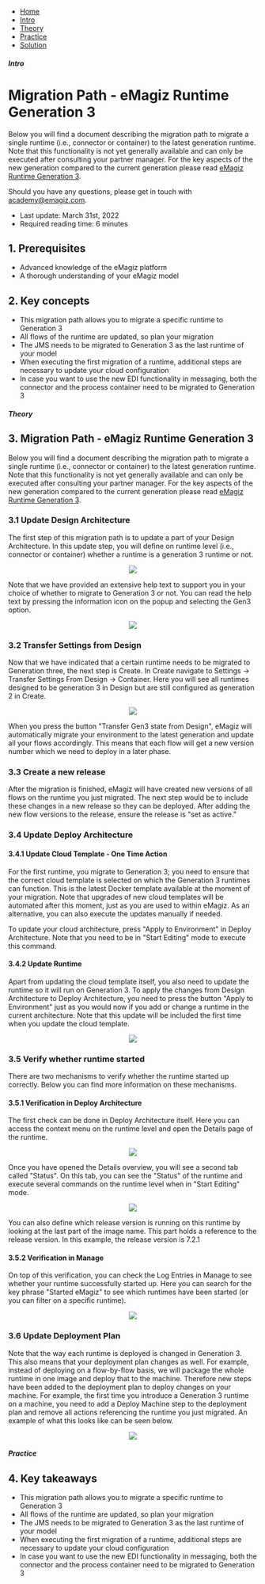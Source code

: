 <div class="ez-academy">
    <div class="ez-academy__body">
        <main class="micro-learning">
        <ul class="doc-nav">
            <li class="doc-nav__item"><a href="../../docs/migrationpath/index_academy_migrationpath_all" class="doc-nav__link">Home</a></li>
            <li class="doc-nav__item"><a href="#intro" class="doc-nav__link">Intro</a></li>
            <li class="doc-nav__item"><a href="#theory" class="doc-nav__link">Theory</a></li>
            <li class="doc-nav__item"><a href="#practice" class="doc-nav__link">Practice</a></li>
            <li class="doc-nav__item"><a href="#solution" class="doc-nav__link">Solution</a></li>
        </ul>

<div class="doc">

##### Intro

# Migration Path - eMagiz Runtime Generation 3

Below you will find a document describing the migration path to migrate a single runtime (i.e., connector or container) to the latest generation runtime. Note that this functionality is not yet generally available and can only be executed after consulting your partner manager. For the key aspects of the new generation compared to the current generation please read [eMagiz Runtime Generation 3](../fundamental/fundamental-runtime-generation3.md). 

Should you have any questions, please get in touch with academy@emagiz.com.

- Last update: March 31st, 2022
- Required reading time: 6 minutes

## 1. Prerequisites
- Advanced knowledge of the eMagiz platform
- A thorough understanding of your eMagiz model

## 2. Key concepts

- This migration path allows you to migrate a specific runtime to Generation 3
- All flows of the runtime are updated, so plan your migration
- The JMS needs to be migrated to Generation 3 as the last runtime of your model
- When executing the first migration of a runtime, additional steps are necessary to update your cloud configuration
- In case you want to use the new EDI functionality in messaging, both the connector and the process container need to be migrated to Generation 3

##### Theory

## 3. Migration Path - eMagiz Runtime Generation 3

Below you will find a document describing the migration path to migrate a single runtime (i.e., connector or container) to the latest generation runtime. Note that this functionality is not yet generally available and can only be executed after consulting your partner manager. For the key aspects of the new generation compared to the current generation please read [eMagiz Runtime Generation 3](../fundamental/fundamental-runtime-generation3.md).

### 3.1 Update Design Architecture

The first step of this migration path is to update a part of your Design Architecture. In this update step, you will define on runtime level (i.e., connector or container) whether a runtime is a generation 3 runtime or not.

<p align="center"><img src="../../img/migrationpath/migration-path-migration-path-emagiz-runtime-generation-3--define-generation-in-design-architecture.png"></p>

Note that we have provided an extensive help text to support you in your choice of whether to migrate to Generation 3 or not. You can read the help text by pressing the information icon on the popup and selecting the Gen3 option.

<p align="center"><img src="../../img/migrationpath/migration-path-migration-path-emagiz-runtime-generation-3--helptext-generation-in-design-architecture.png"></p>

### 3.2 Transfer Settings from Design

Now that we have indicated that a certain runtime needs to be migrated to Generation three, the next step is Create. In Create navigate to Settings -> Transfer Settings From Design -> Container. Here you will see all runtimes designed to be generation 3 in Design but are still configured as generation 2 in Create. 

<p align="center"><img src="../../img/migrationpath/migration-path-migration-path-emagiz-runtime-generation-3--transfer-settings-from-design-overview.png"></p>

When you press the button "Transfer Gen3 state from Design", eMagiz will automatically migrate your environment to the latest generation and update all your flows accordingly. This means that each flow will get a new version number which we need to deploy in a later phase.

### 3.3 Create a new release

After the migration is finished, eMagiz will have created new versions of all flows on the runtime you just migrated. The next step would be to include these changes in a new release so they can be deployed. After adding the new flow versions to the release, ensure the release is "set as active."

### 3.4 Update Deploy Architecture

#### 3.4.1 Update Cloud Template - One Time Action

For the first runtime, you migrate to Generation 3; you need to ensure that the correct cloud template is selected on which the Generation 3 runtimes can function. This is the latest Docker template available at the moment of your migration. Note that upgrades of new cloud templates will be automated after this moment, just as you are used to within eMagiz. As an alternative, you can also execute the updates manually if needed.

To update your cloud architecture, press "Apply to Environment" in Deploy Architecture. Note that you need to be in "Start Editing" mode to execute this command.

#### 3.4.2 Update Runtime

Apart from updating the cloud template itself, you also need to update the runtime so it will run on Generation 3. To apply the changes from Design Architecture to Deploy Architecture, you need to press the button "Apply to Environment" just as you would now if you add or change a runtime in the current architecture. Note that this update will be included the first time when you update the cloud template.

<p align="center"><img src="../../img/migrationpath/migration-path-migration-path-emagiz-runtime-generation-3--apply-to-environment.png"></p>

### 3.5 Verify whether runtime started

There are two mechanisms to verify whether the runtime started up correctly. Below you can find more information on these mechanisms. 

#### 3.5.1 Verification in Deploy Architecture

The first check can be done in Deploy Architecture itself. Here you can access the context menu on the runtime level and open the Details page of the runtime.

<p align="center"><img src="../../img/migrationpath/migration-path-migration-path-emagiz-runtime-generation-3--runtime-context-menu.png"></p>

Once you have opened the Details overview, you will see a second tab called "Status". On this tab, you can see the "Status" of the runtime and execute several commands on the runtime level when in "Start Editing" mode.

<p align="center"><img src="../../img/migrationpath/migration-path-migration-path-emagiz-runtime-generation-3--status-tab.png"></p>

You can also define which release version is running on this runtime by looking at the last part of the image name. This part holds a reference to the release version. In this example, the release version is 7.2.1

#### 3.5.2 Verification in Manage

On top of this verification, you can check the Log Entries in Manage to see whether your runtime successfully started up. Here you can search for the key phrase "Started eMagiz" to see which runtimes have been started (or you can filter on a specific runtime).

<p align="center"><img src="../../img/migrationpath/migration-path-migration-path-emagiz-runtime-generation-3--log-entries-started-emagiz.png"></p>

### 3.6 Update Deployment Plan

Note that the way each runtime is deployed is changed in Generation 3. This also means that your deployment plan changes as well. For example, instead of deploying on a flow-by-flow basis, we will package the whole runtime in one image and deploy that to the machine. Therefore new steps have been added to the deployment plan to deploy changes on your machine. For example, the first time you introduce a Generation 3 runtime on a machine, you need to add a Deploy Machine step to the deployment plan and remove all actions referencing the runtime you just migrated. An example of what this looks like can be seen below.

<p align="center"><img src="../../img/migrationpath/migration-path-migration-path-emagiz-runtime-generation-3--deployment-plan-example.png"></p>

##### Practice

## 4. Key takeaways

- This migration path allows you to migrate a specific runtime to Generation 3
- All flows of the runtime are updated, so plan your migration
- The JMS needs to be migrated to Generation 3 as the last runtime of your model
- When executing the first migration of a runtime, additional steps are necessary to update your cloud configuration
- In case you want to use the new EDI functionality in messaging, both the connector and the process container need to be migrated to Generation 3

</div>
</main>
</div>
</div>